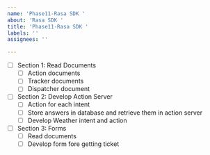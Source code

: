 ```yaml
---
name: 'Phase11-Rasa SDK '
about: 'Rasa SDK '
title: 'Phase11-Rasa SDK '
labels: ''
assignees: ''

---
```


- [ ] Section 1: Read Documents
  - [ ] Action documents
  - [ ] Tracker documents
  - [ ] Dispatcher document
- [ ] Section 2: Develop Action Server
  - [ ] Action for each intent
  - [ ] Store answers in database and retrieve them in action server
  - [ ] Develop Weather intent and action
- [ ] Section 3: Forms
  - [ ] Read documents
  - [ ] Develop form fore getting ticket
